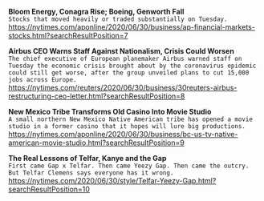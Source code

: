 **Bloom Energy, Conagra Rise; Boeing, Genworth Fall**\
`Stocks that moved heavily or traded substantially on Tuesday.`\
https://nytimes.com/aponline/2020/06/30/business/ap-financial-markets-stocks.html?searchResultPosition=7

**Airbus CEO Warns Staff Against Nationalism, Crisis Could Worsen**\
`The chief executive of European planemaker Airbus warned staff on Tuesday the economic crisis brought about by the coronavirus epidemic could still get worse, after the group unveiled plans to cut 15,000 jobs across Europe.`\
https://nytimes.com/reuters/2020/06/30/business/30reuters-airbus-restructuring-ceo-letter.html?searchResultPosition=8

**New Mexico Tribe Transforms Old Casino Into Movie Studio**\
`A small northern New Mexico Native American tribe has opened a movie studio in a former casino that it hopes will lure big productions.`\
https://nytimes.com/aponline/2020/06/30/business/bc-us-tv-native-american-movie-studio.html?searchResultPosition=9

**The Real Lessons of Telfar, Kanye and the Gap**\
`First came Gap x Telfar. Then came Yeezy Gap. Then came the outcry. But Telfar Clemens says everyone has it wrong.`\
https://nytimes.com/2020/06/30/style/Telfar-Yeezy-Gap.html?searchResultPosition=10

